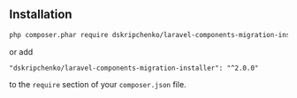 ## Installation

```bash
php composer.phar require dskripchenko/laravel-components-migration-installer "^2.0.0"
```

or add

```
"dskripchenko/laravel-components-migration-installer": "^2.0.0"
```

to the ```require``` section of your `composer.json` file.
